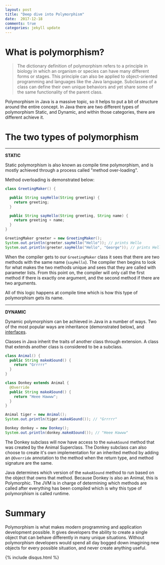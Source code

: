 ```yaml
---
layout: post
title: "Deep dive into Polymorphism"
date:  2017-12-18
comments: true
categories: jekyll update
---
```


# What is polymorphism?

> The dictionary definition of polymorphism refers to a principle in biology in which an organism or species can have many different forms or stages. This principle can also be applied to object-oriented programming and languages like the Java language. Subclasses of a class can define their own unique behaviors and yet share some of the same functionality of the parent class.

Polymorphism in Java is a massive topic, so it helps to put a bit of structure around the entire concept. In Java there are two different types of polymorphism Static, and Dynamic, and within those categories, there are different achieve it.

# The two types of polymorphism

***

__STATIC__

Static polymorphism is also known as compile time polymorphism, and is mostly achieved through a process called "method over-loading".

Method overloading is demonstrated below:

```java
class GreetingMaker() {

  public String sayHello(String greeting) {
    return greeting;
  }

  public String sayHello(String greeting, String name) {
    return greeting + name;
  }
}

GreetingMaker greeter = new GreetingMaker();
System.out.println(greeter.sayHello("Hello")); // prints Hello
System.out.println(greeter.sayHello("Hello", "George")); // prints Hello George
```

When the compiler gets to our `GreetingMaker` class it sees that there are two methods with the same name (`sayHello`). The compiler then begins to look for what makes the two methods unique and sees that they are called with parameter lists. From this point on, the compiler will only call the first method if there is exactly one argument, and the second method if there are two arguments.

All of this logic happens at compile time which is how this type of polymorphism gets its name.

***

__DYNAMIC__

Dynamic polymorphism can be achieved in Java in a number of ways. Two of the most popular ways are inheritance (demonstrated below), and [interfaces](https://georgesmith-sweeper.github.io/jekyll/update/2017/12/14/interfaces-in-java.html).

Classes in Java inherit the traits of another class through extension. A class that extends another class is considered to be a subclass.

```java
class Animal() {
  public String makeASound() {
    return "Grrrrr"
  }
}

class Donkey extends Animal {
  @Override
  public String makeASound() {
    return "Heee Hawww";
  }
}

Animal tiger = new Animal();
System.out.println(tiger.makeASound()); // "Grrrrr"

Donkey donkey = new Donkey();
System.out.println(donkey.makeASound()); // "Heee Hawww"

```

The Donkey subclass will now have access to the `makeASound` method that was created by the Animal Superclass. The Donkey subclass can also choose to create it's own implementation for an inherited method by adding an `@Override` annotation to the method when the return type, and method signature are the same.

Java determines which version of the `makeASound` method to run based on the object that owns that method. Because Donkey is also an Animal, this is Polymorphic. The JVM is in charge of determining which methods are called after everything has been compiled which is why this type of polymorphism is called runtime.


# Summary

Polymorphism is what makes modern programming and application development possible. It gives developers the ability to create a single object that can behave differently in many unique situations. Without polymorphism developers would spend all day bogged down imagining new objects for every possible situation, and never create anything useful.

{% include disqus.html %}
